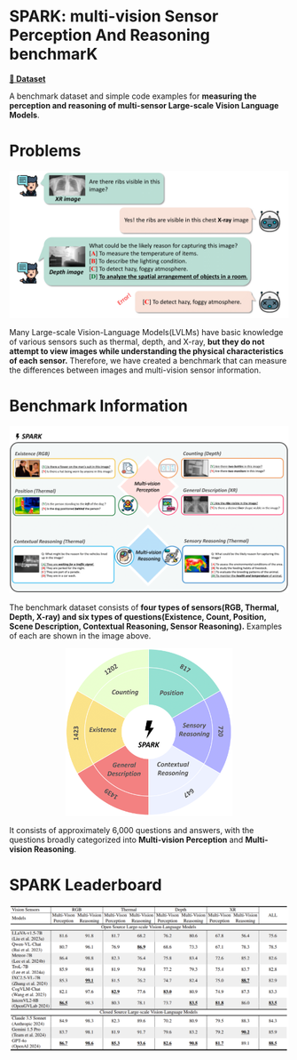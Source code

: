 # SPARK: multi-vision Sensor Perception And Reasoning benchmarK 

[**🤗 Dataset**](https://huggingface.co/datasets/topyun/SPARK)

A benchmark dataset and simple code examples for **measuring the perception and reasoning of multi-sensor Large-scale Vision Language Models**.

# Problems

<p align="center">
  <img src="resources/problems.png" :height="300px" width="600px">
</p>

Many Large-scale Vision-Language Models(LVLMs) have basic knowledge of various sensors such as thermal, depth, and X-ray, **but they do not attempt to view images while understanding the physical characteristics of each sensor.** Therefore, we have created a benchmark that can measure the differences between images and multi-vision sensor information.

# Benchmark Information
<p align="center">
  <img src="resources/examples.png" :height="400px" width="800px">
</p>

The benchmark dataset consists of **four types of sensors(RGB, Thermal, Depth, X-ray) and six types of questions(Existence, Count, Position, Scene Description, Contextual Reasoning, Sensor Reasoning).** Examples of each are shown in the image above.

<p align="center">
  <img src="resources/dataset.png" :height="300px" width="300px">
</p>

It consists of approximately 6,000 questions and answers, with the questions broadly categorized into **Multi-vision Perception** and **Multi-vision Reasoning**.

# SPARK Leaderboard

<p align="center">
  <img src="resources/leaderboards.png" :height="600px" width="1000px">
</p>


